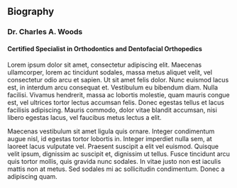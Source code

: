 ## Biography
### Dr. Charles A. Woods
#### Certified Specialist in Orthodontics and Dentofacial Orthopedics
Lorem ipsum dolor sit amet, consectetur adipiscing elit. Maecenas ullamcorper, lorem ac tincidunt sodales, massa metus aliquet velit, vel consectetur odio arcu et sapien. Ut sit amet felis dolor. Nunc euismod lacus est, in interdum arcu consequat et. Vestibulum eu bibendum diam. Nulla facilisi. Vivamus hendrerit, massa ac lobortis molestie, quam mauris congue est, vel ultrices tortor lectus accumsan felis. Donec egestas tellus et lacus facilisis adipiscing. Mauris commodo, dolor vitae blandit accumsan, nisi libero egestas lacus, vel faucibus metus lectus a elit.

Maecenas vestibulum sit amet ligula quis ornare. Integer condimentum augue nisl, id egestas tortor lobortis in. Integer imperdiet nulla sem, at laoreet lacus vulputate vel. Praesent suscipit a elit vel euismod. Quisque velit ipsum, dignissim ac suscipit et, dignissim ut tellus. Fusce tincidunt arcu quis tortor mollis, quis gravida nunc sodales. In vitae justo non est iaculis mattis non at metus. Sed sodales mi ac sollicitudin condimentum. Donec a adipiscing quam.

